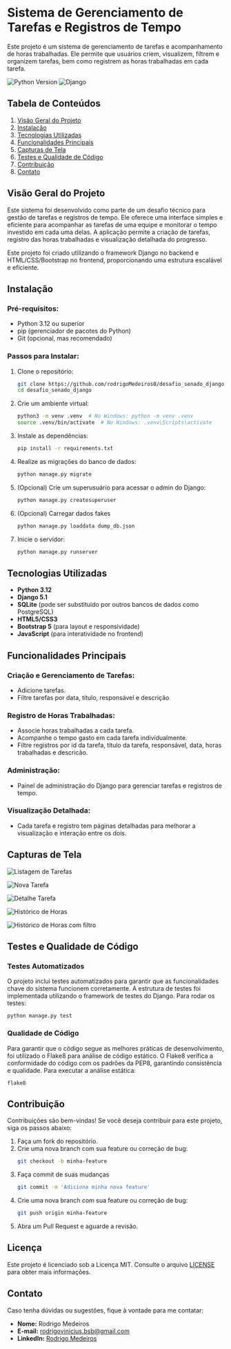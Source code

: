 # Sistema de Gerenciamento de Tarefas e Registros de Tempo

Este projeto é um sistema de gerenciamento de tarefas e acompanhamento de horas trabalhadas. Ele permite que usuários criem, visualizem, filtrem e organizem tarefas, bem como registrem as horas trabalhadas em cada tarefa.

![Python Version](https://img.shields.io/badge/python-3.12-blue)
![Django](https://img.shields.io/badge/django-5.1-green)

## Tabela de Conteúdos

1. [Visão Geral do Projeto](#visão-geral-do-projeto)
2. [Instalação](#instalação)
3. [Tecnologias Utilizadas](#tecnologias-utilizadas)
4. [Funcionalidades Principais](#funcionalidades-principais)
5. [Capturas de Tela](#capturas-de-tela)
6. [Testes e Qualidade de Código](#testes-e-qualidade-de-código)
7. [Contribuição](#contribuição)
8. [Contato](#contato)

## Visão Geral do Projeto

Este sistema foi desenvolvido como parte de um desafio técnico para gestão de tarefas e registros de tempo. Ele oferece uma interface simples e eficiente para acompanhar as tarefas de uma equipe e monitorar o tempo investido em cada uma delas. A aplicação permite a criação de tarefas, registro das horas trabalhadas e visualização detalhada do progresso.

Este projeto foi criado utilizando o framework Django no backend e HTML/CSS/Bootstrap no frontend, proporcionando uma estrutura escalável e eficiente.

## Instalação

### Pré-requisitos:

- Python 3.12 ou superior
- pip (gerenciador de pacotes do Python)
- Git (opcional, mas recomendado)

### Passos para Instalar:

1. Clone o repositório:
   ```bash
   git clone https://github.com/rodrigoMedeiros0/desafio_senado_django.git
   cd desafio_senado_django
2. Crie um ambiente virtual:
    ```bash
    python3 -m venv .venv  # No Windows: python -m venv .venv
    source .venv/bin/activate  # No Windows: .venv\Scripts\activate
3. Instale as dependências:
    ```bash
    pip install -r requirements.txt
4. Realize as migrações do banco de dados:
    ```bash
    python manage.py migrate
5. (Opcional) Crie um superusuário para acessar o admin do Django:
    ```bash
    python manage.py createsuperuser
6. (Opcional) Carregar dados fakes
    ```bash
    python manage.py loaddata dump_db.json
7. Inicie o servidor:
    ```bash
    python manage.py runserver

## Tecnologias Utilizadas

- **Python 3.12**
- **Django 5.1**
- **SQLite** (pode ser substituído por outros bancos de dados como PostgreSQL)
- **HTML5/CSS3**
- **Bootstrap 5** (para layout e responsividade)
- **JavaScript** (para interatividade no frontend)

## Funcionalidades Principais

### Criação e Gerenciamento de Tarefas:
- Adicione tarefas.
- Filtre tarefas por data, título, responsável e descrição

### Registro de Horas Trabalhadas:
- Associe horas trabalhadas a cada tarefa.
- Acompanhe o tempo gasto em cada tarefa individualmente.
- Filtre registros por id da tarefa, título da tarefa, responsável, data, horas trabalhadas e descricão. 

### Administração:
- Painel de administração do Django para gerenciar tarefas e registros de tempo.

### Visualização Detalhada:
- Cada tarefa e registro tem páginas detalhadas para melhorar a visualização e interação entre os dois. 

## Capturas de Tela

 ![Listagem de Tarefas](./setup/static/images/readme/foto-home.png)

 ![Nova Tarefa](./setup/static/images/readme/nova-tarefa.png)

 ![Detalhe Tarefa](./setup/static/images/readme/detalhe-tarefa.PNG)

 ![Histórico de Horas](./setup/static/images/readme/historico-horas.png)

 ![Histórico de Horas com filtro](./setup/static/images/readme/historico-filtro.png)

## Testes e Qualidade de Código

### Testes Automatizados

O projeto inclui testes automatizados para garantir que as funcionalidades chave do sistema funcionem corretamente. A estrutura de testes foi implementada utilizando o framework de testes do Django. Para rodar os testes:

    python manage.py test

### Qualidade de Código
Para garantir que o código segue as melhores práticas de desenvolvimento, foi utilizado o Flake8 para análise de código estático. O Flake8 verifica a conformidade do código com os padrões da PEP8, garantindo consistência e qualidade. Para executar a análise estática:
    
    flake8

## Contribuição

Contribuições são bem-vindas! Se você deseja contribuir para este projeto, siga os passos abaixo:

1. Faça um fork do repositório.
2. Crie uma nova branch com sua feature ou correção de bug:
   ```bash
   git checkout -b minha-feature
3. Faça commit de suas mudanças
   ```bash
   git commit -m 'Adiciona minha nova feature'
4. Crie uma nova branch com sua feature ou correção de bug:
   ```bash
   git push origin minha-feature
5. Abra um Pull Request e aguarde a revisão.

## Licença

Este projeto é licenciado sob a Licença MIT. Consulte o arquivo [LICENSE](LICENSE) para obter mais informações.

## Contato

Caso tenha dúvidas ou sugestões, fique à vontade para me contatar:

- **Nome:** Rodrigo Medeiros
- **E-mail:** rodrigovinicius.bsb@gmail.com
- **LinkedIn:** [Rodrigo Medeiros](https://www.linkedin.com/in/rodrigo--medeiros/)
